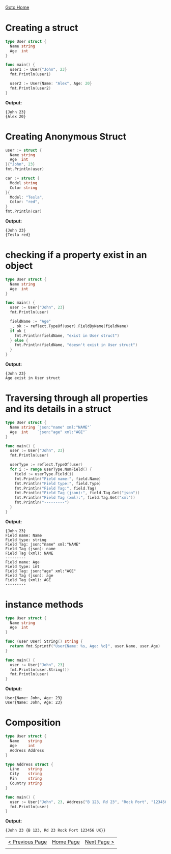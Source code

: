 [Goto Home](../README.md)

# Creating a struct

```go
type User struct {
  Name string
  Age  int
}

func main() {
  user1 := User{"John", 23}
  fmt.Println(user1)

  user2 := User{Name: "Alex", Age: 20}
  fmt.Println(user2)
}
```

**Output:**

```
{John 23}
{Alex 20}
```

# Creating Anonymous Struct

```go
user := struct {
  Name string
  Age  int
}{"John", 23}
fmt.Println(user)

car := struct {
  Model string
  Color string
}{
  Model: "Tesla",
  Color: "red",
}
fmt.Println(car)
```

**Output:**

```
{John 23}
{Tesla red}
```

# checking if a property exist in an object

```go
type User struct {
  Name string
  Age  int
}

func main() {
  user := User{"John", 23}
  fmt.Println(user)

  fieldName := "Age"
  _, ok := reflect.TypeOf(user).FieldByName(fieldName)
  if ok {
    fmt.Println(fieldName, "exist in User struct")
  } else {
    fmt.Println(fieldName, "doesn't exist in User struct")
  }
}
```

**Output:**

```
{John 23}
Age exist in User struct
```

# Traversing through all properties and its details in a struct

```go
type User struct {
  Name string `json:"name" xml:"NAME"`
  Age  int    `json:"age" xml:"AGE"`
}

func main() {
  user := User{"John", 23}
  fmt.Println(user)

  userType := reflect.TypeOf(user)
  for i := range userType.NumField() {
    field := userType.Field(i)
    fmt.Println("Field name:", field.Name)
    fmt.Println("Field type:", field.Type)
    fmt.Println("Field Tag:", field.Tag)
    fmt.Println("Field Tag (json):", field.Tag.Get("json"))
    fmt.Println("Field Tag (xml):", field.Tag.Get("xml"))
    fmt.Println("---------")
  }
}
```

**Output:**

```
{John 23}
Field name: Name
Field type: string
Field Tag: json:"name" xml:"NAME"
Field Tag (json): name
Field Tag (xml): NAME
---------
Field name: Age
Field type: int
Field Tag: json:"age" xml:"AGE"
Field Tag (json): age
Field Tag (xml): AGE
---------
```

# instance methods

```go
type User struct {
  Name string
  Age  int
}

func (user User) String() string {
  return fmt.Sprintf("User{Name: %s, Age: %d}", user.Name, user.Age)
}

func main() {
  user := User{"John", 23}
  fmt.Println(user.String())
  fmt.Println(user)
}
```

**Output:**

```
User{Name: John, Age: 23}
User{Name: John, Age: 23}
```

# Composition

```go
type User struct {
  Name    string
  Age     int
  Address Address
}

type Address struct {
  Line    string
  City    string
  Pin     string
  Country string
}

func main() {
  user := User{"John", 23, Address{"B 123, Rd 23", "Rock Port", "123456", "UK"}}
  fmt.Println(user)
}
```

**Output:**

```
{John 23 {B 123, Rd 23 Rock Port 123456 UK}}
```

|  |  |  |
| --- | --- | --- |
| [< Previous Page](./modules.md) | [Home Page](../README.md) | [Next Page >](../advanced/web-client.md) |
|  |  |  |
